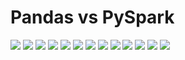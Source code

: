 # Pandas vs PySpark
![](../images/pandas_vs_pyspark/multiple_cond.png)
![](../images/pandas_vs_pyspark/lambda_func.png)
![](../images/pandas_vs_pyspark/summary.png)
![](../images/pandas_vs_pyspark/pivot.png)
![](../images/pandas_vs_pyspark/conditionals.png)
![](../images/pandas_vs_pyspark/histogram.png)
![](../images/pandas_vs_pyspark/transformations.png)
![](../images/pandas_vs_pyspark/merge_join.png)
![](../images/pandas_vs_pyspark/aggregation.png)
![](../images/pandas_vs_pyspark/load_csv.png)
![](../images/pandas_vs_pyspark/filtering.png)
![](../images/pandas_vs_pyspark/rename_cols.png)
![](../images/pandas_vs_pyspark/add_cols.png)
